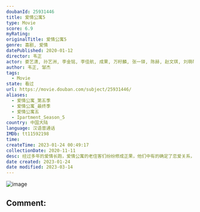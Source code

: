 ```yaml
---
doubanId: 25931446
title: 爱情公寓5
type: Movie
score: 6.9
myRating: 
originalTitle: 爱情公寓5
genre: 喜剧, 爱情
datePublished: 2020-01-12
director: 韦正
actor: 娄艺潇, 孙艺洲, 李金铭, 李佳航, 成果, 万籽麟, 张一铎, 陈赫, 赵文琪, 刘萌萌, 榕榕, 三浦研一, 李晟, 陈若轩, 王子异, 赵志伟, 张双利, 刘浩, 韦正, 刘一君, 陈雅丽, 唐超, 罗峰, 常鑫, 申帅, 封佳奇, 王蕴凡, 魏宗万, 单纯, 严丰, 于立, 顾隽瑶, 李志良, 李汶凡, 崔宗仁, 王旭东, 朱可佳, 吕妍, 翟向丽, 宋宝鹏, 陈琦, 全浩进, 邓家佳
author: 韦正, 邹杰
tags:
  - Movie
state: 看过
url: https://movie.douban.com/subject/25931446/
aliases:
  - 爱情公寓_第五季
  - 爱情公寓_最终季
  - 爱情公寓五
  - Ipartment_Season_5
country: 中国大陆
language: 汉语普通话
IMDb: tt11592198
time: 
createTime: 2023-01-24 00:49:17
collectionDate: 2020-11-11
desc: 经过多年的爱情长跑，爱情公寓的老住客们纷纷修成正果，他们中有的确定了恋爱关系，有的决定领证结婚。大家的爱情纷纷进入了新阶段，新的惊喜和新的烦恼都接踵而至。有的人在约会的过程中磕磕碰碰，有的人在筹备结婚...
date created: 2023-01-24
date modified: 2023-03-14
---
```


![image](p2629015643.jpg)

Comment:
---
